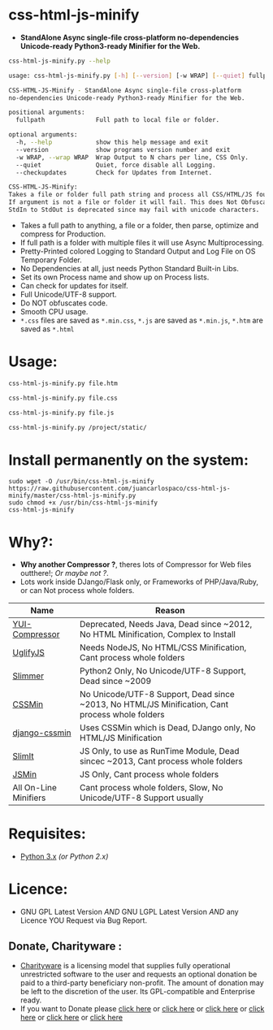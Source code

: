 # css-html-js-minify

- **StandAlone Async single-file cross-platform no-dependencies Unicode-ready Python3-ready Minifier for the Web.**


```bash
css-html-js-minify.py --help

usage: css-html-js-minify.py [-h] [--version] [-w WRAP] [--quiet] fullpath

CSS-HTML-JS-Minify - StandAlone Async single-file cross-platform 
no-dependencies Unicode-ready Python3-ready Minifier for the Web.

positional arguments:
  fullpath              Full path to local file or folder.

optional arguments:
  -h, --help            show this help message and exit
  --version             show programs version number and exit
  -w WRAP, --wrap WRAP  Wrap Output to N chars per line, CSS Only.
  --quiet               Quiet, force disable all Logging.
  --checkupdates        Check for Updates from Internet.

CSS-HTML-JS-Minify: 
Takes a file or folder full path string and process all CSS/HTML/JS found. 
If argument is not a file or folder it will fail. This does Not Obfuscate.
StdIn to StdOut is deprecated since may fail with unicode characters.
```

- Takes a full path to anything, a file or a folder, then parse, optimize and compress for Production.
- If full path is a folder with multiple files it will use Async Multiprocessing.
- Pretty-Printed colored Logging to Standard Output and Log File on OS Temporary Folder.
- No Dependencies at all, just needs Python Standard Built-in Libs.
- Set its own Process name and show up on Process lists.
- Can check for updates for itself.
- Full Unicode/UTF-8 support.
- Do NOT obfuscates code.
- Smooth CPU usage.
- `*.css` files are saved as `*.min.css`, `*.js` are saved as `*.min.js`, `*.htm` are saved as `*.html`


# Usage:

```bash
css-html-js-minify.py file.htm

css-html-js-minify.py file.css

css-html-js-minify.py file.js

css-html-js-minify.py /project/static/
```


# Install permanently on the system:

```
sudo wget -O /usr/bin/css-html-js-minify https://raw.githubusercontent.com/juancarlospaco/css-html-js-minify/master/css-html-js-minify.py
sudo chmod +x /usr/bin/css-html-js-minify
css-html-js-minify
```


# Why?:

- **Why another Compressor ?**, theres lots of Compressor for Web files outthere!; *Or maybe not ?*.
- Lots work inside DJango/Flask only, or Frameworks of PHP/Java/Ruby, or can Not process whole folders.

| Name | Reason |
| ---- | ------ |
| [YUI-Compressor](www.yuiblog.com/blog/2012/10/16/state-of-yui-compressor) | Deprecated, Needs Java, Dead since ~2012, No HTML Minification, Complex to Install |
| [UglifyJS](https://github.com/mishoo/UglifyJS2) | Needs NodeJS, No HTML/CSS Minification, Cant process whole folders |
| [Slimmer](https://pypi.python.org/pypi/slimmer) | Python2 Only, No Unicode/UTF-8 Support, Dead since ~2009 |
| [CSSMin](https://pypi.python.org/pypi/cssmin) | No Unicode/UTF-8 Support, Dead since ~2013, No HTML/JS Minification, Cant process whole folders |
| [django-cssmin](https://github.com/zacharyvoase/django-cssmin) | Uses CSSMin which is Dead, DJango only, No HTML/JS Minification |
| [SlimIt](https://pypi.python.org/pypi/slimit) | JS Only, to use as RunTime Module, Dead sincec ~2013, Cant process whole folders |
| [JSMin](https://pypi.python.org/pypi/jsmin) | JS Only, Cant process whole folders |
| All On-Line Minifiers | Cant process whole folders, Slow, No Unicode/UTF-8 Support usually |


# Requisites:

- [Python 3.x](https://www.python.org "Python Homepage") *(or Python 2.x)*


# Licence:

- GNU GPL Latest Version *AND* GNU LGPL Latest Version *AND* any Licence YOU Request via Bug Report.


Donate, Charityware :
---------------------

- [Charityware](https://en.wikipedia.org/wiki/Donationware) is a licensing model that supplies fully operational unrestricted software to the user and requests an optional donation be paid to a third-party beneficiary non-profit. The amount of donation may be left to the discretion of the user. Its GPL-compatible and Enterprise ready.
- If you want to Donate please [click here](http://www.icrc.org/eng/donations/index.jsp) or [click here](http://www.atheistalliance.org/support-aai/donate) or [click here](http://www.msf.org/donate) or [click here](http://richarddawkins.net/) or [click here](http://www.supportunicef.org/) or [click here](http://www.amnesty.org/en/donate)
